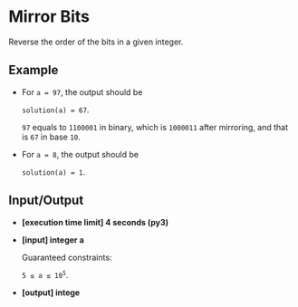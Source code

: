 # Mirror Bits

Reverse the order of the bits in a given integer.

## Example

- For `a = 97`, the output should be

    `solution(a) = 67`.

    `97` equals to `1100001` in binary, which is `1000011` after mirroring, and that is `67` in base `10`.

- For `a = 8`, the output should be

    `solution(a) = 1`.

## Input/Output

- **[execution time limit] 4 seconds (py3)**

- **[input] integer a**

	Guaranteed constraints:

	<code>5 ≤ a ≤ 10<sup>5</sup></code>.

- **[output] intege**

